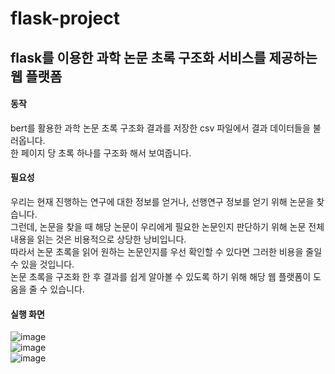 # flask-project

## flask를 이용한 과학 논문 초록 구조화 서비스를 제공하는 웹 플랫폼 

#### 동작
bert를 활용한 과학 논문 초록 구조화 결과를 저장한 csv 파일에서 결과 데이터들을 불러옵니다.  
한 페이지 당 초록 하나를 구조화 해서 보여줍니다.

#### 필요성 
우리는 현재 진행하는 연구에 대한 정보를 얻거나, 선행연구 정보를 얻기 위해 논문을 찾습니다.   
그런데, 논문을 찾을 때 해당 논문이 우리에게 필요한 논문인지 판단하기 위해 논문 전체 내용을 읽는 것은 비용적으로 상당한 낭비입니다.   
따라서 논문 초록을 읽어 원하는 논문인지를 우선 확인할 수 있다면 그러한 비용을 줄일 수 있을 것입니다.    
논문 초록을 구조화 한 후 결과를 쉽게 알아볼 수 있도록 하기 위해 해당 웹 플랫폼이 도움을 줄 수 있습니다.    

#### 실행 화면
![image](https://user-images.githubusercontent.com/26339800/109657452-dd276200-7ba8-11eb-9898-5729f634758e.png)  
![image](https://user-images.githubusercontent.com/26339800/109657567-fb8d5d80-7ba8-11eb-88d3-67c6799c3765.png)  
![image](https://user-images.githubusercontent.com/26339800/109657642-11028780-7ba9-11eb-8f7d-771c51ee8773.png)  
